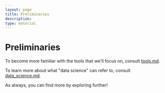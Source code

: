 ```yaml
---
layout: page
title: Preliminaries
description:
type: material
---
```


# Preliminaries

To become more familiar with the tools that we'll focus on, consult [tools.md](tools.md).

To learn more about what "data science" can refer to, consult [data_science.md](data_science.md).

As always, you can find more by exploring further!
